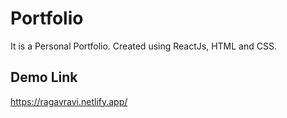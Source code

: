 # Portfolio
It is a Personal Portfolio. 
Created using ReactJs, HTML and CSS.

## Demo Link
https://ragavravi.netlify.app/
